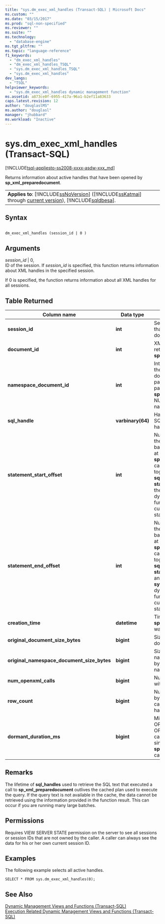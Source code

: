 ```yaml
---
title: "sys.dm_exec_xml_handles (Transact-SQL) | Microsoft Docs"
ms.custom: ""
ms.date: "03/15/2017"
ms.prod: "sql-non-specified"
ms.reviewer: ""
ms.suite: ""
ms.technology: 
  - "database-engine"
ms.tgt_pltfrm: ""
ms.topic: "language-reference"
f1_keywords: 
  - "dm_exec_xml_handles"
  - "dm_exec_xml_handles_TSQL"
  - "sys.dm_exec_xml_handles_TSQL"
  - "sys.dm_exec_xml_handles"
dev_langs: 
  - "TSQL"
helpviewer_keywords: 
  - "sys.dm_exec_xml_handles dynamic management function"
ms.assetid: a873ce0f-6955-417a-96a1-b2ef11a83633
caps.latest.revision: 12
author: "douglaslMS"
ms.author: "douglasl"
manager: "jhubbard"
ms.workload: "Inactive"
---
```

# sys.dm_exec_xml_handles (Transact-SQL)
[!INCLUDE[tsql-appliesto-ss2008-xxxx-asdw-xxx_md](../../includes/tsql-appliesto-ss2008-xxxx-asdw-xxx-md.md)]

  Returns information about active handles that have been opened by **sp_xml_preparedocument**.  
  
||  
|-|  
|**Applies to**: [!INCLUDE[ssNoVersion](../../includes/ssnoversion-md.md)] ([!INCLUDE[ssKatmai](../../includes/sskatmai-md.md)] through [current version](http://go.microsoft.com/fwlink/p/?LinkId=299658)), [!INCLUDE[sqldbesa](../../includes/sqldbesa-md.md)].|  
  
## Syntax  
  
```  
  
dm_exec_xml_handles (session_id | 0 )  
```  
  
## Arguments  
 *session_id* | 0,  
 ID of the session. If *session_id* is specified, this function returns information about XML handles in the specified session.  
  
 If 0 is specified, the function returns information about all XML handles for all sessions.  
  
## Table Returned  
  
|Column name|Data type|Description|  
|-----------------|---------------|-----------------|  
|**session_id**|**int**|Session ID of the session that holds this XML document handle.|  
|**document_id**|**int**|XML document handle ID returned by **sp_xml_preparedocument**.|  
|**namespace_document_id**|**int**|Internal handle ID used for the associated namespace document that has been passed as the third parameter to **sp_xml_preparedocument**. NULL if there is no namespace document.|  
|**sql_handle**|**varbinary(64)**|Handle to the text of the SQL code where the handle has been defined.|  
|**statement_start_offset**|**int**|Number of characters into the currently executing batch or stored procedure at which the **sp_xml_preparedocument** call occurs. Can be used together with the **sql_handle**, the **statement_end_offset**, and the **sys.dm_exec_sql_text** dynamic management function to retrieve the currently executing statement for the request.|  
|**statement_end_offset**|**int**|Number of characters into the currently executing batch or stored procedure at which the **sp_xml_preparedocument** call occurs. Can be used together with the **sql_handle**, the **statement_start_offset**, and the **sys.dm_exec_sql_text** dynamic management function to retrieve the currently executing statement for the request.|  
|**creation_time**|**datetime**|Timestamp when **sp_xml_preparedocument** was called.|  
|**original_document_size_bytes**|**bigint**|Size of the unparsed XML document in bytes.|  
|**original_namespace_document_size_bytes**|**bigint**|Size of the unparsed XML namespace document, in bytes. NULL if there is no namespace document.|  
|**num_openxml_calls**|**bigint**|Number of OPENXML calls with this document handle.|  
|**row_count**|**bigint**|Number of rows returned by all previous OPENXML calls for this document handle.|  
|**dormant_duration_ms**|**bigint**|Milliseconds since the last OPENXML call. If OPENXML has not been called, returns milliseconds since the **sp_xml_preparedocumen**t call.|  
  
## Remarks  
 The lifetime of **sql_handles** used to retrieve the SQL text that executed a call to **sp_xml_preparedocument** outlives the cached plan used to execute the query. If the query text is not available in the cache, the data cannot be retrieved using the information provided in the function result. This can occur if you are running many large batches.  
  
## Permissions  
 Requires VIEW SERVER STATE permission on the server to see all sessions or session IDs that are not owned by the caller. A caller can always see the data for his or her own current session ID.  
  
## Examples  
 The following example selects all active handles.  
  
```  
SELECT * FROM sys.dm_exec_xml_handles(0);  
```  
  
## See Also  
 [Dynamic Management Views and Functions &#40;Transact-SQL&#41;](~/relational-databases/system-dynamic-management-views/system-dynamic-management-views.md)   
 [Execution Related Dynamic Management Views and Functions &#40;Transact-SQL&#41;](../../relational-databases/system-dynamic-management-views/execution-related-dynamic-management-views-and-functions-transact-sql.md)  
  
  
